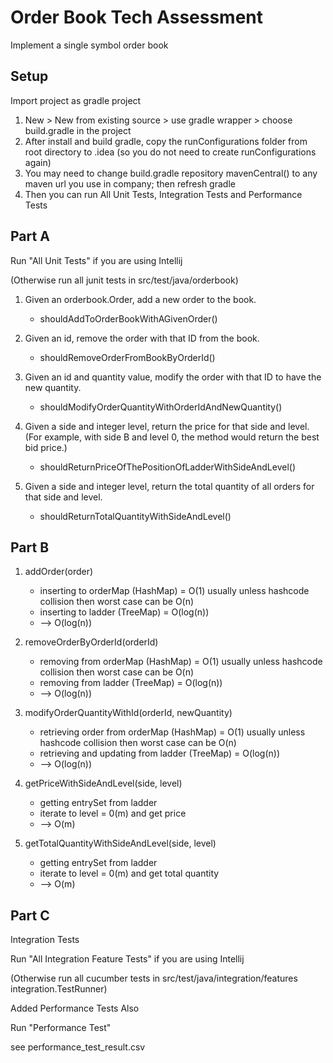 # Order Book Tech Assessment

Implement a single symbol order book

## Setup

Import project as gradle project
1. New > New from existing source > use gradle wrapper > choose build.gradle in the project
2. After install and build gradle, copy the runConfigurations folder from root directory to .idea (so you do not need to create runConfigurations again)
3. You may need to change build.gradle repository mavenCentral() to any maven url you use in company; then refresh gradle
4. Then you can run All Unit Tests, Integration Tests and Performance Tests

## Part A 

Run "All Unit Tests" if you are using Intellij 

(Otherwise run all junit tests in src/test/java/orderbook)

1. Given an orderbook.Order, add a new order to the book.
    * shouldAddToOrderBookWithAGivenOrder()

2. Given an id, remove the order with that ID from the book.
    * shouldRemoveOrderFromBookByOrderId()

3. Given an id and quantity value, modify the order with that ID to have the new quantity.
    * shouldModifyOrderQuantityWithOrderIdAndNewQuantity()

4. Given a side and integer level, return the price for that side and level. (For example, with side B and level 0, the method would return
the best bid price.)
    * shouldReturnPriceOfThePositionOfLadderWithSideAndLevel()

5. Given a side and integer level, return the total quantity of all orders for that side and level.
    * shouldReturnTotalQuantityWithSideAndLevel()

## Part B

1. addOrder(order)
    * inserting to orderMap (HashMap) = O(1) usually unless hashcode collision then worst case can be O(n)
    * inserting to ladder (TreeMap) = O(log(n))
    * --> O(log(n))

2. removeOrderByOrderId(orderId)
    * removing from orderMap (HashMap) = O(1) usually unless hashcode collision then worst case can be O(n)
    * removing from ladder (TreeMap) = O(log(n))
    * --> O(log(n))

3. modifyOrderQuantityWithId(orderId, newQuantity)
    * retrieving order from orderMap (HashMap) = O(1) usually unless hashcode collision then worst case can be O(n)
    * retrieving and updating from ladder (TreeMap) = O(log(n))
    * --> O(log(n))

4. getPriceWithSideAndLevel(side, level)
    * getting entrySet from ladder
    * iterate to level = 0(m) and get price
    * --> O(m)

5. getTotalQuantityWithSideAndLevel(side, level)
    * getting entrySet from ladder
    * iterate to level = 0(m) and get total quantity
    * --> O(m)
       
## Part C

Integration Tests

Run "All Integration Feature Tests" if you are using Intellij

(Otherwise run all cucumber tests in src/test/java/integration/features integration.TestRunner)

Added Performance Tests Also

Run "Performance Test"

see performance_test_result.csv